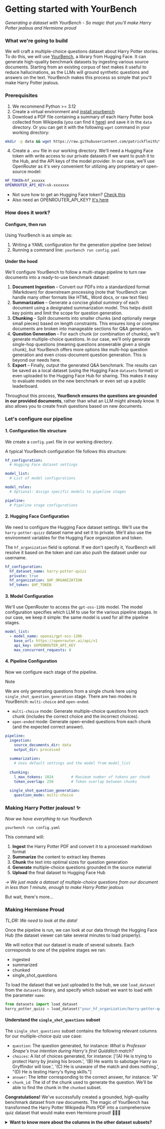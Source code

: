 # Getting started with YourBench

_Generating a dataset with YourBench - So magic that you'll make Harry Potter jealous and Hermione proud_

### What we're going to build

We will craft a multiple-choice questions dataset about Harry Potter stories.
To do this, we will use [YourBench](https://github.com/huggingface/yourbench), a library from Hugging Face. It can generate high-quality benchmark datasets by ingesting various source documents. Starting from an existing corpus of text makes it useful to reduce hallucinations, as the LLMs will ground synthetic questions and answers on the text. YourBench makes this process so simple that you'll make Harry Potter jealous.

### Prerequisites

1. We recommend Python >= 3.12
2. Create a virtual environment and [install yourbench](https://github.com/huggingface/yourbench?tab=readme-ov-file#installation)
3. Download a PDF file containing a summary of each Harry Potter book collected from Wikipedia (you can find it [here](https://raw.githubusercontent.com/patrickfleith/test-files/main/Harry_Potter_Wikipedia_Plots.pdf)) and save it in the `data` directory. Or you can get it with the following `wget` command in your working directory:
  ```bash
  mkdir -p data && wget https://raw.githubusercontent.com/patrickfleith/test-files/main/Harry_Potter_Wikipedia_Plots.pdf -O data/Harry_Potter_Wikipedia_Plots.pdf
  ``` 
4. Create a `.env` file in our working directory. We'll need a Hugging Face token with write access to our private datasets if we want to push it to the Hub, and the API keys of the model provider. In our case, we'll use OpenRouter as it's very convenient for utilizing any proprietary or open-source model:
  ```bash
  HF_TOKEN=hf_xxxxxx
  OPENROUTER_API_KEY=sk-xxxxxxx
  ```
  
- Not sure how to get an Hugging Face token? [Check this](https://huggingface.co/docs/hub/en/security-tokens)
- Also need an OPENROUTER_API_KEY? [It's here](https://openrouter.ai/settings/keys)

### How does it work?

#### Configure, then run

Using YourBench is as simple as:

1. Writing a YAML configuration for the generation pipeline (see below)
2. Running a command line: `yourbench run config.yaml`

#### Under the hood

We'll configure YourBench to follow a multi-stage pipeline to turn raw documents into a ready-to-use benchmark dataset:

1. **Document Ingestion** – Convert our PDFs into a standardized format (Markdown) for downstream processing (note that YourBench can handle many other formats like HTML, Word docs, or raw text files)
2. **Summarization** – Generate a concise *global summary* of each document using a designated summarization model. This helps distill key points and limit the scope for question generation.
3. **Chunking** – Split documents into smaller chunks (and optionally merge small pieces) based on length constraints. This ensures long or complex documents are broken into manageable sections for Q\&A generation.
4. **Question Generation** – For each chunk (or combination of chunks), we'll generate multiple-choice questions. In our case, we'll only generate single-hop questions (meaning questions answerable given a single chunk), but YourBench offers more options like multi-hop question generation and even cross-document question generation. This is beyond our needs here.
5. **Export** – Finally, output the generated Q\&A benchmark. The results can be saved as a local dataset (using the Hugging Face `datasets` format) or even uploaded to the Hugging Face Hub for sharing. This makes it easy to evaluate models on the new benchmark or even set up a public leaderboard.

Throughout this process, **YourBench ensures the questions are grounded in our provided documents**, rather than what an LLM might already know. It also allows you to create fresh questions based on new documents.

### Let's configure our pipeline

#### 1. Configuration file structure

We create a `config.yaml` file in our working directory.

A typical YourBench configuration file follows this structure:

```yaml
hf_configuration:
  # Hugging Face dataset settings

model_list:
  # List of model configurations

model_roles:
  # Optional: Assign specific models to pipeline stages

pipeline:
  # Pipeline stage configurations
```

#### 2. Hugging Face Configuration

We need to configure the Hugging Face dataset settings. We'll use the `harry-potter-quizz` dataset name and set it to private. We'll also use the environment variables for the Hugging Face organization and token.

The `hf_organization` field is optional. If we don't specify it, YourBench will resolve it based on the token and can also push the dataset under our username.

```yaml
hf_configuration:
  hf_dataset_name: harry-potter-quizz
  private: true
  hf_organization: $HF_ORGANIZATION
  hf_token: $HF_TOKEN
```

#### 3. Model Configuration

We'll use OpenRouter to access the `gpt-oss-120b` model. The model configuration specifies which LLM to use for the various pipeline stages. In our case, we keep it simple: the same model is used for all the pipeline stages.

```yaml
model_list:
  - model_name: openai/gpt-oss-120b
    base_url: https://openrouter.ai/api/v1
    api_key: $OPENROUTER_API_KEY
    max_concurrent_requests: 8
```

#### 4. Pipeline Configuration

Now we configure each stage of the pipeline.

> [!NOTE]
> We are only generating questions from a single chunk here using `single_shot_question_generation` stage. There are two modes in YourBench: `multi-choice` and `open-ended`.
> - `multi-choice` mode: Generate multiple-choice questions from each chunk (includes the correct choice and the incorrect choices).
> - `open-ended` mode: Generate open-ended questions from each chunk (and the expected correct answer).

```yaml
pipeline:
  ingestion:
    source_documents_dir: data
    output_dir: processed
  
  summarization:
    # Uses default settings and the model from model_list
  
  chunking:
    l_max_tokens: 1024        # Maximum number of tokens per chunk
    token_overlap: 256        # Token overlap between chunks
  
  single_shot_question_generation:
    question_mode: multi-choice
```


### Making Harry Potter jealous! ✨

*Now we have everything to run YourBench*

```bash
yourbench run config.yaml
```

This command will:

1. **Ingest** the Harry Potter PDF and convert it to a processed markdown format
2. **Summarize** the content to extract key themes
3. **Chunk** the text into optimal sizes for question generation
4. **Generate** multiple-choice questions grounded in the source material
5. **Upload** the final dataset to Hugging Face Hub 

*→ We just made a dataset of multiple-choice questions from our document in less than 1 minute, enough to make Harry Potter jealous*

But wait, there's more...

### Making Hermione Proud

*TL;DR: We need to look at the data!*

Once the pipeline is run, we can look at our data through the Hugging Face Hub (the dataset viewer can take several minutes to load properly).

We will notice that our dataset is made of several subsets. Each corresponds to one of the pipeline stages we ran:
- ingested
- summarized
- chunked
- single_shot_questions

To load the dataset that we just uploaded to the hub, we use `load_dataset` from the `datasets` library, and specify which subset we want to load with the parameter `name`:

```python
from datasets import load_dataset
harry_potter_quizz = load_dataset("your_hf_organization/harry-potter-quizz", name='single_shot_questions')
```

#### Understand the `single_shot_questions` subset

The `single_shot_questions` subset contains the following relevant columns for our multiple-choice quiz use case:

- `question`: The question generated, for instance: *What is Professor Snape's true intention during Harry's first Quidditch match?*
- `choices`: A list of choices generated, for instance: ['(A) He is trying to protect Harry by jinxing his broom.', '(B) He wants to sabotage Harry so Gryffindor will lose.', '(C) He is unaware of the match and does nothing.', "(D) He is testing Harry's flying skills."] 
- `answer`: The letter corresponding to the correct answer, for instance: "A"
- `chunk_id`: The id of the chunk used to generate the question. We'll be able to find the chunk in the `chunked` subset.

**Congratulations!** We've successfully created a grounded, high-quality benchmark dataset from raw documents. The magic of YourBench has transformed the Harry Potter Wikipedia Plots PDF into a comprehensive quiz dataset that would make even Hermione proud! 🧙‍♀️✨

<details>
<summary><strong>Want to know more about the columns in the other dataset subsets?</strong></summary>

#### Understand the `ingested` subset

The ingested dataset contains the following columns:
- `document_id`: A unique identifier for each file we ingested
- `document_filename`: The name of the file
- `document_text`: The whole text content parsed from the file
- `document_metadata`: Metadata about the file such as the file size.

If we ingested from 1 document, there is just one row.

#### Understand the `summarized` subset

The summarized dataset contains the same columns as the `ingested` dataset, plus the following:
- `document_summary`: An LLM-generated summary of the document
- `summarization_model`: The model used to generate the summary

If we ingested from 1 document, there is just one row.

#### Understand the `chunked` subset

The ingested document is split into chunks of 1024 tokens with an overlap of 256 tokens. 
The number of rows is still equal to the number of ingested documents. This is because each row contains again all of the above mentioned (document_id, document_filename, document_text, document_metadata, document_summary, summarization_model). 

**All the chunks for that document are stored in that row in the `chunks` column**. In addition each row["chunks"] is a dictionary with:
- `chunk_id`: The ID of the chunk. This ID reuses the document_id and increments a suffix to make it unique. The first chunk has chunk_id of document_id_0, the second chunk has chunk_id of document_id_1, and so on.
- `chunk_text`: The actual text content of the chunk, which is used to generate synthetic questions and answer pairs.

**Multi-hop chunks**
- `multihop_chunks`: these are combinations of chunks for multi-hop question generation pipelines (although not used in this example). This is a dictionary with the following keys:
    - `chunk_ids`: A list of chunk IDs
    - `chunks_text`: A list of the chunk texts

</details>
